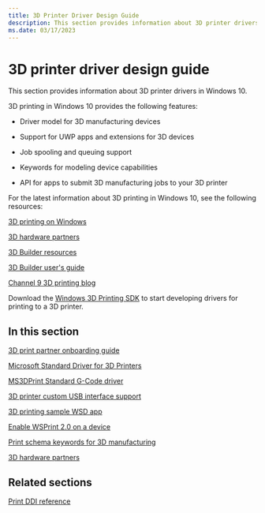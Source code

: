 ```yaml
---
title: 3D Printer Driver Design Guide
description: This section provides information about 3D printer drivers in Windows 10.
ms.date: 03/17/2023
---
```


# 3D printer driver design guide

This section provides information about 3D printer drivers in Windows 10.

3D printing in Windows 10 provides the following features:

- Driver model for 3D manufacturing devices

- Support for UWP apps and extensions for 3D devices

- Job spooling and queuing support

- Keywords for modeling device capabilities

- API for apps to submit 3D manufacturing jobs to your 3D printer

For the latest information about 3D printing in Windows 10, see the following resources:

[3D printing on Windows](https://www.microsoft.com/3d-print/windows-3d-printing)

[3D hardware partners](https://www.microsoft.com/3d-print/printing-partners)

[3D Builder resources](https://www.microsoft.com/3d-print/3d-builder-resources)

[3D Builder user's guide](https://www.microsoft.com/3d-print/3d-builder-users-guide)

[Channel 9 3D printing blog](https://channel9.msdn.com/Blogs/3D-Printing)

Download the [Windows 3D Printing SDK](https://download.microsoft.com/download/6/2/7/62727B7E-D493-4B7E-9429-56FF84365852/MS3DPrinting.msi) to start developing drivers for printing to a 3D printer.

## In this section

[3D print partner onboarding guide](3d-partner-onboarding-guide.md)

[Microsoft Standard Driver for 3D Printers](microsoft-standard-driver-for-3d-printers-.md)

[MS3DPrint Standard G-Code driver](ms3dprint-standard-g-code-driver.md)

[3D printer custom USB interface support](3d-printer-custom-usb-interface.md)

[3D printing sample WSD app](3d-printing-sample-wsd-app.md)

[Enable WSPrint 2.0 on a device](enabling-wsprint-on-a-device.md)

[Print schema keywords for 3D manufacturing](print-schema-keywords-for-3d-manufacturing.md)

[3D hardware partners](3d-printing-partners.md)

## Related sections

[Print DDI reference](/windows-hardware/drivers/ddi/_print)
